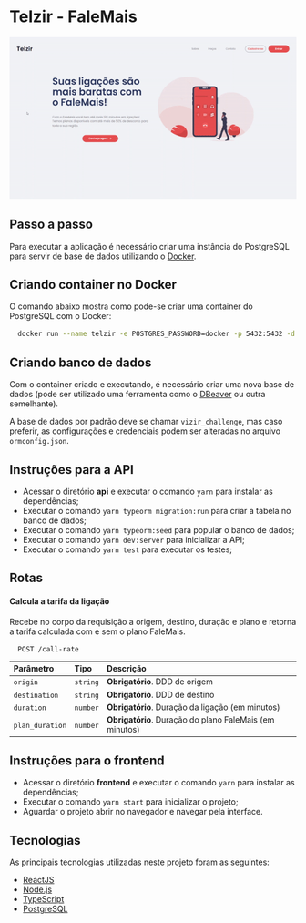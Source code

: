 
# Telzir - FaleMais

![Telzir](https://raw.githubusercontent.com/jesse-vicente/vizir-challenge/7239b4e3512766866254ae40bbff451a98b64bf9/frontend/src/assets/demonstration.gif?token=ALK6A4DNZT3BASB7ZHF6Y33A54HA4)

## Passo a passo

Para executar a aplicação é necessário criar uma instância do PostgreSQL para servir de
base de dados utilizando o [Docker](https://www.docker.com/).

## Criando container no Docker
O comando abaixo mostra como pode-se criar uma container do PostgreSQL com o Docker:

```bash
  docker run --name telzir -e POSTGRES_PASSWORD=docker -p 5432:5432 -d postgres
```

## Criando banco de dados
Com o container criado e executando, é necessário criar uma nova base de dados
(pode ser utilizado uma ferramenta como o [DBeaver](https://dbeaver.io/) ou outra semelhante).

A base de dados por padrão deve se chamar `vizir_challenge`,
mas caso preferir, as configurações e credenciais podem ser alteradas no arquivo `ormconfig.json`.

## Instruções para a API

- Acessar o diretório **api** e executar o comando `yarn` para instalar as dependências;
- Executar o comando `yarn typeorm migration:run` para criar a tabela no banco de dados;
- Executar o comando `yarn typeorm:seed` para popular o banco de dados;
- Executar o comando `yarn dev:server` para inicializar a API;
- Executar o comando `yarn test` para executar os testes;

## Rotas

#### Calcula a tarifa da ligação

Recebe no corpo da requisição a origem, destino, duração e plano  e retorna a tarifa calculada com e sem o plano FaleMais.

```http
  POST /call-rate
```

| Parâmetro       | Tipo     | Descrição                                                 |
| :-------------- | :------- | :-------------------------------------------------------- |
| `origin `       | `string` | **Obrigatório**. DDD de origem                            |
| `destination`   | `string` | **Obrigatório**. DDD de destino                           |
| `duration`      | `number` | **Obrigatório**. Duração da ligação (em minutos)          |
| `plan_duration` | `number` | **Obrigatório**. Duração do plano FaleMais (em minutos)   |


## Instruções para o frontend

- Acessar o diretório **frontend** e executar o comando `yarn` para instalar as dependências;
- Executar o comando `yarn start` para inicializar o projeto;
- Aguardar o projeto abrir no navegador e navegar pela interface.

## Tecnologias

As principais tecnologias utilizadas neste projeto foram as seguintes:

- [ReactJS](https://reactjs.org/)
- [Node.js](https://nodejs.org/en/)
- [TypeScript](https://www.typescriptlang.org/)
- [PostgreSQL](https://www.postgresql.org/)